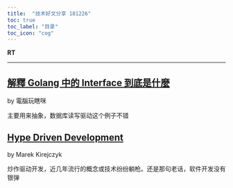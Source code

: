 ```yaml
---
title:  "技术好文分享 181226"
toc: true
toc_label: "目录"
toc_icon: "cog"
---
```


**RT**

---

## [解釋 Golang 中的 Interface 到底是什麼](https://yami.io/golang-interface/)

by 電腦玩瞎咪

主要用来抽象，数据库读写驱动这个例子不错

## [Hype Driven Development](https://blog.daftcode.pl/hype-driven-development-3469fc2e9b22)

by Marek Kirejczyk

炒作驱动开发，近几年流行的概念或技术纷纷躺枪。还是那句老话，软件开发没有银弹
